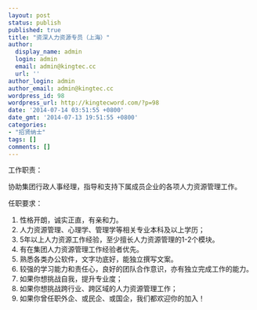 ```yaml
---
layout: post
status: publish
published: true
title: "资深人力资源专员（上海）"
author:
  display_name: admin
  login: admin
  email: admin@kingtec.cc
  url: ''
author_login: admin
author_email: admin@kingtec.cc
wordpress_id: 98
wordpress_url: http://kingtecword.com/?p=98
date: '2014-07-14 03:51:55 +0800'
date_gmt: '2014-07-13 19:51:55 +0800'
categories:
- "招贤纳士"
tags: []
comments: []
---
```

<p>工作职责：</p>
<p>协助集团行政人事经理，指导和支持下属成员企业的各项人力资源管理工作。</p>
<p>任职要求：</p>
<ol>
<li>性格开朗，诚实正直，有亲和力。</li>
<li>人力资源管理、心理学、管理学等相关专业本科及以上学历；</li>
<li>5年以上人力资源工作经验，至少擅长人力资源管理的1-2个模块。</li>
<li>有在集团人力资源管理工作经验者优先。</li>
<li>熟悉各类办公软件，文字功底好，能独立撰写文案。</li>
<li>较强的学习能力和责任心，良好的团队合作意识，亦有独立完成工作的能力。</li>
<li>如果你想挑战自我，提升专业度；</li>
<li>如果你想挑战跨行业、跨区域的人力资源管理工作；</li>
<li>如果你曾任职外企、或民企、或国企，我们都欢迎你的加入！</li>
</ol>
